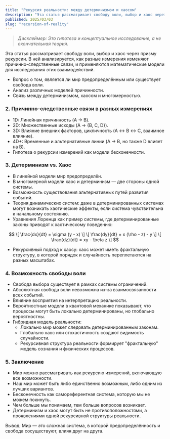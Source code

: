 ```yaml
---
title: "Рекурсия реальности: между детерминизмом и хаосом"
description: "Эта статья рассматривает свободу воли, выбор и хаос через призму рекурсии. В ней анализируется, как разные измерения изменяют причинно-следственные связи, и применяются математические модели для исследования этих взаимодействий."
published: 2025/03/03
slug: "recursion-of-reality"
---
```


> _Дисклеймер: Это гипотеза и концептуальное исследование, а не окончательная теория._

Эта статья рассматривает свободу воли, выбор и хаос через призму рекурсии. В ней анализируется, как разные измерения изменяют причинно-следственные связи, и применяются математические модели для исследования этих взаимодействий.

- Вопрос о том, является ли мир предопределённым или существует свобода воли.
- Анализ различных моделей причинности.
- Связь между детерминизмом, хаосом и многомерностью.

### 2. Причинно-следственные связи в разных измерениях

- 1D: Линейная причинность (A → B).
- 2D: Множественные исходы (A → {B, C, D}).
- 3D: Влияние внешних факторов, цикличность (A ↔ B ↔ C, взаимное влияние).
- 4D+: Временные и альтернативные линии (A → B, но также D влияет на B).
- Гипотеза о рекурсии измерений как модели бесконечности.

### 3. Детерминизм vs. Хаос

- В линейной модели мир предопределён.
- В многомерной модели хаос и детерминизм — две стороны одной системы.
- Возможность существования альтернативных путей развития событий.
- Теория динамических систем: даже в детерминированных системах могут возникать хаотические эффекты, если система чувствительна к начальному состоянию.
- Уравнения Лоренца как пример системы, где детерминированные законы приводят к хаотическому поведению:

$$
    \[ \frac{dx}{dt} = \sigma (y - x) \]
    \[ \frac{dy}{dt} = x (\rho - z) - y \]
    \[ \frac{dz}{dt} = xy - \beta z \]
$$

- Рекурсивный подход к хаосу: хаос может иметь фрактальную структуру, в которой порядок и случайность переплетаются на разных масштабах.

### 4. Возможность свободы воли

- Свобода выбора существует в рамках системы ограничений.
- Абсолютная свобода воли невозможна из-за взаимосвязанности всех событий.
- Влияние восприятия на интерпретацию реальности.
- Вероятностные модели в квантовой механике показывают, что процессы могут быть локально детерминированы, но глобально вероятностны.
- Гибридная модель реальности:
    - Локально мир может следовать детерминированным законам.
    - Глобально хаос или стохастичность создают видимость случайности.
    - Рекурсивная структура реальности формирует "фрактальную" модель сознания и физических процессов.

### 5. Заключение

- Мир можно рассматривать как рекурсию измерений, включающую все возможности.
- Наш мир может быть либо единственно возможным, либо одним из лучших вариантов.
- Бесконечность как самореферентная система, которую мы не можем покинуть.
- Чем больше мы понимаем, тем больше вопросов возникает.
- Детерминизм и хаос могут быть не противоположностями, а проявлениями одной рекурсивной структуры реальности.

Вывод: Мир — это сложная система, в которой предопределённость и свобода сосуществуют, влияя друг на друга.

